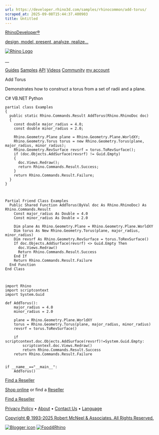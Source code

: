 ```yaml
---
url: https://developer.rhino3d.com/samples/rhinocommon/add-torus/
scraped_at: 2025-09-08T15:44:37.400903
title: Untitled
---
```


[RhinoDeveloper®](/)

[design, model, present, analyze, realize...](/)

[![Rhino Logo](https://developer.rhino3d.com/images/rhinodevlogo.png)](/)

__

[Guides](https://developer.rhino3d.com/guides)
[Samples](https://developer.rhino3d.com/samples)
[API](https://developer.rhino3d.com/api)
[Videos](https://developer.rhino3d.com/videos)
[Community](https://discourse.mcneel.com/c/rhino-developer) [my account
](https://www.rhino3d.com/my-account/ "Manage your account, licenses, and
teams")

Add Torus

Demonstrates how to construct a torus from a set of radii and a plane.

C# VB.NET Python

    
    
    partial class Examples
    {
      public static Rhino.Commands.Result AddTorus(Rhino.RhinoDoc doc)
      {
        const double major_radius = 4.0;
        const double minor_radius = 2.0;
    
        Rhino.Geometry.Plane plane = Rhino.Geometry.Plane.WorldXY;
        Rhino.Geometry.Torus torus = new Rhino.Geometry.Torus(plane, major_radius, minor_radius);
        Rhino.Geometry.RevSurface revsrf = torus.ToRevSurface();
        if (doc.Objects.AddSurface(revsrf) != Guid.Empty)
        {
          doc.Views.Redraw();
          return Rhino.Commands.Result.Success;
        }
        return Rhino.Commands.Result.Failure;
      }
    }
    
    
    
    Partial Friend Class Examples
      Public Shared Function AddTorus(ByVal doc As Rhino.RhinoDoc) As Rhino.Commands.Result
    	Const major_radius As Double = 4.0
    	Const minor_radius As Double = 2.0
    
    	Dim plane As Rhino.Geometry.Plane = Rhino.Geometry.Plane.WorldXY
    	Dim torus As New Rhino.Geometry.Torus(plane, major_radius, minor_radius)
    	Dim revsrf As Rhino.Geometry.RevSurface = torus.ToRevSurface()
    	If doc.Objects.AddSurface(revsrf) <> Guid.Empty Then
    	  doc.Views.Redraw()
    	  Return Rhino.Commands.Result.Success
    	End If
    	Return Rhino.Commands.Result.Failure
      End Function
    End Class
    
    
    
    import Rhino
    import scriptcontext
    import System.Guid
    
    def AddTorus():
        major_radius = 4.0
        minor_radius = 2.0
    
        plane = Rhino.Geometry.Plane.WorldXY
        torus = Rhino.Geometry.Torus(plane, major_radius, minor_radius)
        revsrf = torus.ToRevSurface()
    
        if scriptcontext.doc.Objects.AddSurface(revsrf)!=System.Guid.Empty:
            scriptcontext.doc.Views.Redraw()
            return Rhino.Commands.Result.Success
        return Rhino.Commands.Result.Failure
    
    
    if __name__=="__main__":
        AddTorus()
    

  

[Find a Reseller](https://www.rhino3d.com/sales)

[Shop online](https://www.rhino3d.com/store) or find a
[Reseller](https://www.rhino3d.com/sales)

[Find a Reseller](https://www.rhino3d.com/sales)

[Privacy Policy](https://www.rhino3d.com/privacy) •
[About](https://www.rhino3d.com/mcneel/about) • [Contact
Us](https://www.rhino3d.com/mcneel/contact) • [
Language](https://www.rhino3d.com/language "Change to a different region or
language")

[Copyright © 1993-2025 Robert McNeel & Associates. All Rights
Reserved.](https://www.rhino3d.com/mcneel/about)

[](https://www.facebook.com/McNeelRhinoceros/)
[](https://twitter.com/bobmcneel) [](https://www.linkedin.com/groups/75313/)
[](https://www.youtube.com/user/RhinoGuide/videos) [](https://vimeo.com/rhino)
[![Blogger
icon](https://developer.rhino3d.com/images/blogger.svg)](http://blog.rhino3d.com/)
[![Food4Rhino](https://developer.rhino3d.com/images/f4r_icon_01.svg)](https://www.food4rhino.com)

